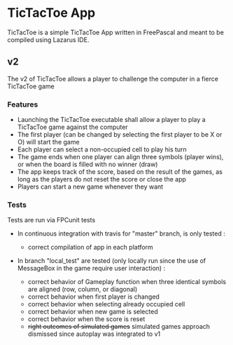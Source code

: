# TicTacToe App

TicTacToe is a simple TicTacToe App written in FreePascal and meant to be compiled using Lazarus IDE.

## v2

The v2 of TicTacToe allows a player to challenge the computer in a fierce TicTacToe game

### Features
- Launching the TicTacToe executable shall allow a player to play a TicTacToe game against the computer
- The first player (can be changed by selecting the first player to be X or O) will start the game
- Each player can select a non-occupied cell to play his turn
- The game ends when one player can align three symbols (player wins), or when the board is filled with no winner (draw)
- The app keeps track of the score, based on the result of the games, as long as the players do not reset the score or close the app
- Players can start a new game whenever they want

### Tests
Tests are run via FPCunit tests

- In continuous integration with travis for "master" branch, is only tested :
  - correct compilation of app in each platform
  
- In branch "local_test" are tested (only locally run since the use of MessageBox in the game require user interaction) :
  - correct behavior of Gameplay function when three identical symbols are aligned (row, column, or diagonal)
  - correct behavior when first player is changed
  - correct behavior when selecting already occupied cell
  - correct behavior when new game is selected
  - correct behavior when the score is reset
  - ~~right outcomes of simulated games~~ simulated games approach dismissed since autoplay was integrated to v1